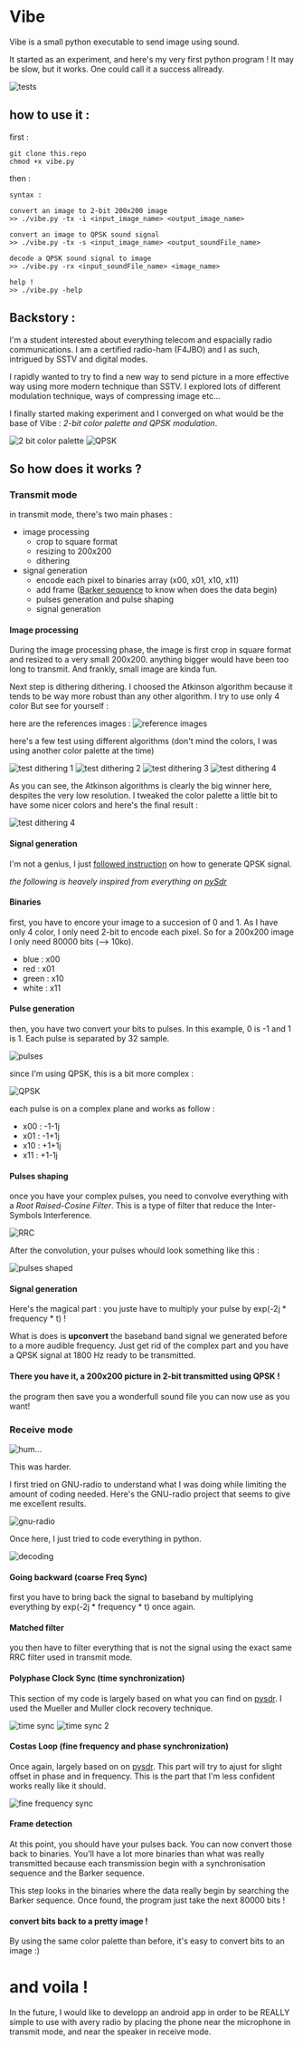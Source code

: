 # Vibe
Vibe is a small python executable to send image using sound.

It started as an experiment, and here's my very first python program ! It may be slow, but it works. One could call it a success allready.

![tests](https://i.imgur.com/vJF95Gs.jpg)

## how to use it :

first :
    
    git clone this.repo
    chmod +x vibe.py

then :

    syntax : 

    convert an image to 2-bit 200x200 image 
    >> ./vibe.py -tx -i <input_image_name> <output_image_name> 

    convert an image to QPSK sound signal 
    >> ./vibe.py -tx -s <input_image_name> <output_soundFile_name> 

    decode a QPSK sound signal to image 
    >> ./vibe.py -rx <input_soundFile_name> <image_name> 

    help ! 
    >> ./vibe.py -help 


## Backstory :

I'm a student interested about everything telecom and espacially radio communications. I am a certified radio-ham (F4JBO) and I as such, intrigued by SSTV and digital modes.

I rapidly wanted to try to find a new way to send picture in a more effective way using more modern technique than SSTV. I explored lots of different modulation technique, ways of compressing image etc...

I finally started making experiment and I converged on what would be the base of Vibe : *2-bit color palette and QPSK modulation*.

![2 bit color palette](https://i.imgur.com/daqP9Z5.jpg)
![QPSK](https://i.imgur.com/MudBpNx.png)

## So how does it works ?

### Transmit mode

in transmit mode, there's two main phases :
* image processing
  * crop to square format
  * resizing to 200x200
  * dithering
* signal generation
  * encode each pixel to binaries array (x00, x01, x10, x11)
  * add frame ([Barker sequence](https://www.wikiwand.com/en/Barker_code) to know when does the data begin)
  * pulses generation and pulse shaping
  * signal generation

#### Image processing

During the image processing phase, the image is first crop in square format and resized to a very small 200x200. anything bigger would have been too long to transmit. And frankly, small image are kinda fun.

Next step is dithering dithering. I choosed the Atkinson algorithm because it tends to be way more robust than any other algorithm. I try to use only 4 color But see for yourself :

here are the references images :
![reference images](https://i.imgur.com/uaXxVlh.png)

here's a few test using different algorithms (don't mind the colors, I was using another color palette at the time)

![test dithering 1](https://i.imgur.com/5Qh2nyi.jpg)
![test dithering 2](https://i.imgur.com/fF7BOfZ.jpg)
![test dithering 3](https://i.imgur.com/B78OthH.jpg)
![test dithering 4](https://i.imgur.com/qqDMxjP.jpg)

As you can see, the Atkinson algorithms is clearly the big winner here, despites the very low resolution. I tweaked the color palette a little bit to have some nicer colors and here's the final result :

![test dithering 4](https://i.imgur.com/TO3WqDg.jpg)

#### Signal generation

I'm not a genius, I just [followed instruction](https://pysdr.org/index.html) on how to generate QPSK signal.

_the following is heavely inspired from everything on [pySdr](https://pysdr.org/index.html)_

#### Binaries
first, you have to encore your image to a succesion of 0 and 1. As I have only 4 color, I only need 2-bit to encode each pixel. So for a 200x200 image I only need 80000 bits (--> 10ko).

* blue  : x00
* red   : x01
* green : x10
* white : x11

#### Pulse generation
then, you have two convert your bits to pulses. In this example, 0 is -1 and 1 is 1. Each pulse is separated by 32 sample.

![pulses](https://pysdr.org/_images/pulse_shaping_python1.png)

since I'm using QPSK, this is a bit more complex :

![QPSK](https://i.imgur.com/UkgD7UZ.jpg)

each pulse is on a complex plane and works as follow :
* x00 : -1-1j
* x01 : -1+1j
* x10 : +1+1j
* x11 : +1-1j

#### Pulses shaping
once you have your complex pulses, you need to convolve everything with a _Root Raised-Cosine Filter_. This is a type of filter that reduce the Inter-Symbols Interference.

![RRC](https://pysdr.org/_images/rrc_rolloff.svg)

After the convolution, your pulses whould look something like this :

![pulses shaped](https://pysdr.org/_images/pulse_shaping_python3.svg)

#### Signal generation

Here's the magical part : you juste have to multiply your pulse by exp(-2j * frequency * t) !

What is does is __upconvert__ the baseband band signal we generated before to a more audible frequency. Just get rid of the complex part and you have a QPSK signal at 1800 Hz ready to be transmitted.

#### There you have it, a 200x200 picture in 2-bit transmitted using QPSK !

the program then save you a wonderfull sound file you can now use as you want!

### Receive mode

![hum...](https://media2.giphy.com/media/LRVnPYqM8DLag/giphy.gif?cid=ecf05e476ks0vgw8xl87cp50a3ell8rd2nlhat1tnaljr9pi&rid=giphy.gif&ct=g)

This was harder.

I first tried on GNU-radio to understand what I was doing while limiting the amount of coding needed. Here's the GNU-radio project that seems to give me excellent results.

![gnu-radio](https://i.imgur.com/hYsnreg.png)

Once here, I just tried to code everything in python.

![decoding](https://pysdr.org/_images/sync-diagram.svg)

#### Going backward (coarse Freq Sync)

first you have to bring back the signal to baseband by multiplying everything by exp(-2j * frequency * t) once again.

#### Matched filter

you then have to filter everything that is not the signal using the exact same RRC filter used in transmit mode.

#### Polyphase Clock Sync (time synchronization)

This section of my code is largely based on what you can find on [pysdr](https://pysdr.org/content/sync.html#time-synchronization). I used the Mueller and Muller clock recovery technique.

![time sync](https://pysdr.org/_images/time-sync-constellation.svg)
![time sync 2](https://pysdr.org/_images/time-sync-constellation-animated.gif)

#### Costas Loop (fine frequency and phase synchronization)

Once again, largely based on on [pysdr](https://pysdr.org/content/sync.html#fine-frequency-synchronization). This part will try to ajust for slight offset in phase and in frequency. This is the part that I'm less confident works really like it should.

![fine frequency sync](https://pysdr.org/_images/costas_animation.gif)

#### Frame detection

At this point, you should have your pulses back. You can now convert those back to binaries. You'll have a lot more binaries than what was really transmitted because each transmission begin with a synchronisation sequence and the Barker sequence.

This step looks in the binaries where the data really begin by searching the Barker sequence. Once found, the program just take the next 80000 bits !

#### convert bits back to a pretty image !

By using the same color palette than before, it's easy to convert bits to an image :)

# and voila !

In the future, I would like to developp an android app in order to be REALLY simple to use with avery radio by placing the phone near the microphone in transmit mode, and near the speaker in receive mode.
